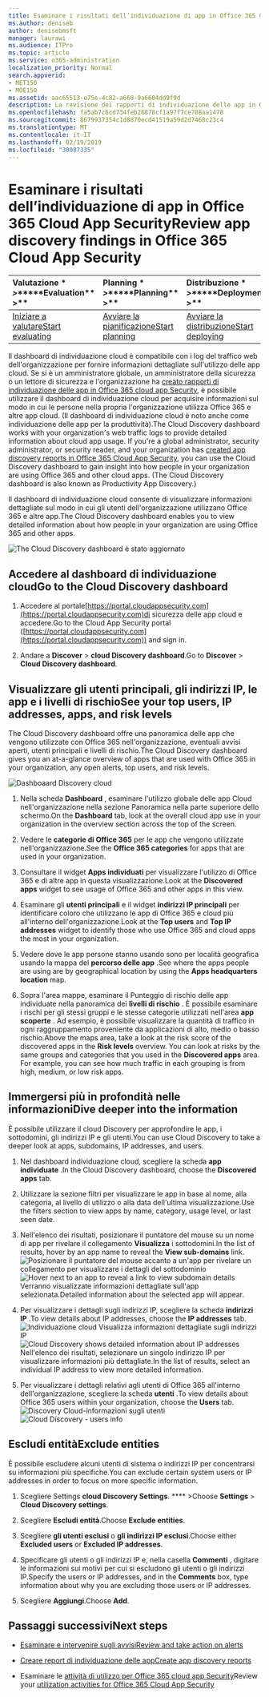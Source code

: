 ```yaml
---
title: Esaminare i risultati dell’individuazione di app in Office 365 Cloud App Security
ms.author: deniseb
author: denisebmsft
manager: laurawi
ms.audience: ITPro
ms.topic: article
ms.service: o365-administration
localization_priority: Normal
search.appverid:
- MET150
- MOE150
ms.assetid: aac65513-e75e-4c82-a668-9a6604dd9f9d
description: La revisione dei rapporti di individuazione delle app in Office 365 cloud app Security consente di ottenere ulteriori informazioni sul modo in cui gli utenti dell'organizzazione utilizzano le app cloud. Dopo aver creato i report di individuazione delle app utilizzando i file di log dai firewall e dai proxy, esaminare i risultati nel dashboard di individuazione delle app.
ms.openlocfilehash: fa5ab7c6cd734feb26878cf1a97f7ce708aa1478
ms.sourcegitcommit: 8679937354c1d8870ecd41519a59d2d7468c23c4
ms.translationtype: MT
ms.contentlocale: it-IT
ms.lasthandoff: 02/19/2019
ms.locfileid: "30087335"
---
```

# <a name="review-app-discovery-findings-in-office-365-cloud-app-security"></a><span data-ttu-id="f8dc5-104">Esaminare i risultati dell’individuazione di app in Office 365 Cloud App Security</span><span class="sxs-lookup"><span data-stu-id="f8dc5-104">Review app discovery findings in Office 365 Cloud App Security</span></span>
  
|<span data-ttu-id="f8dc5-105">Valutazione \* *\>*\*</span><span class="sxs-lookup"><span data-stu-id="f8dc5-105">\*\*\*\*Evaluation\*\* \>\*\*</span></span>|<span data-ttu-id="f8dc5-106">Planning \* *\>*\*</span><span class="sxs-lookup"><span data-stu-id="f8dc5-106">\*\*\*\*Planning\*\* \>\*\*</span></span>|<span data-ttu-id="f8dc5-107">Distribuzione \* *\>*\*</span><span class="sxs-lookup"><span data-stu-id="f8dc5-107">\*\*\*\*Deployment\*\* \>\*\*</span></span>|<span data-ttu-id="f8dc5-108">Utilizzo \* \* \* \*</span><span class="sxs-lookup"><span data-stu-id="f8dc5-108">\*\*\*\*Utilization\*\*\*\*</span></span>|
|:-----|:-----|:-----|:-----|
|[<span data-ttu-id="f8dc5-109">Iniziare a valutare</span><span class="sxs-lookup"><span data-stu-id="f8dc5-109">Start evaluating</span></span>](office-365-cas-overview.md) <br/> |[<span data-ttu-id="f8dc5-110">Avviare la pianificazione</span><span class="sxs-lookup"><span data-stu-id="f8dc5-110">Start planning</span></span>](get-ready-for-office-365-cas.md) <br/> |[<span data-ttu-id="f8dc5-111">Avviare la distribuzione</span><span class="sxs-lookup"><span data-stu-id="f8dc5-111">Start deploying</span></span>](turn-on-office-365-cas.md) <br/> |<span data-ttu-id="f8dc5-112">Sei qui!</span><span class="sxs-lookup"><span data-stu-id="f8dc5-112">You are here!</span></span>  <br/> [<span data-ttu-id="f8dc5-113">Passaggi successivi</span><span class="sxs-lookup"><span data-stu-id="f8dc5-113">Next steps</span></span>](#next-steps) <br/> |
   
<span data-ttu-id="f8dc5-p102">Il dashboard di individuazione cloud è compatibile con i log del traffico web dell'organizzazione per fornire informazioni dettagliate sull'utilizzo delle app cloud. Se si è un amministratore globale, un amministratore della sicurezza o un lettore di sicurezza e l'organizzazione ha [creato rapporti di individuazione delle app in Office 365 cloud app Security](create-app-discovery-reports-in-ocas.md), è possibile utilizzare il dashboard di individuazione cloud per acquisire informazioni sul modo in cui le persone nella propria l'organizzazione utilizza Office 365 e altre app cloud. (Il dashboard di individuazione cloud è noto anche come individuazione delle app per la produttività).</span><span class="sxs-lookup"><span data-stu-id="f8dc5-p102">The Cloud Discovery dashboard works with your organization's web traffic logs to provide detailed information about cloud app usage. If you're a global administrator, security administrator, or security reader, and your organization has [created app discovery reports in Office 365 Cloud App Security](create-app-discovery-reports-in-ocas.md), you can use the Cloud Discovery dashboard to gain insight into how people in your organization are using Office 365 and other cloud apps. (The Cloud Discovery dashboard is also known as Productivity App Discovery.)</span></span>
  
 <span data-ttu-id="f8dc5-117">Il dashboard di individuazione cloud consente di visualizzare informazioni dettagliate sul modo in cui gli utenti dell'organizzazione utilizzano Office 365 e altre app.</span><span class="sxs-lookup"><span data-stu-id="f8dc5-117">The Cloud Discovery dashboard enables you to view detailed information about how people in your organization are using Office 365 and other apps.</span></span> 
  
![The Cloud Discovery dashboard è stato aggiornato](media/12712681-c0b3-4cb3-b7fd-2cf2ad4e825f.png)
     
## <a name="go-to-the-cloud-discovery-dashboard"></a><span data-ttu-id="f8dc5-119">Accedere al dashboard di individuazione cloud</span><span class="sxs-lookup"><span data-stu-id="f8dc5-119">Go to the Cloud Discovery dashboard</span></span>

1. <span data-ttu-id="f8dc5-120">Accedere al portale[https://portal.cloudappsecurity.com](https://portal.cloudappsecurity.com)di sicurezza delle app cloud e accedere.</span><span class="sxs-lookup"><span data-stu-id="f8dc5-120">Go to the Cloud App Security portal ([https://portal.cloudappsecurity.com](https://portal.cloudappsecurity.com)) and sign in.</span></span>
    
2. <span data-ttu-id="f8dc5-121">Andare a **Discover** \> **cloud Discovery dashboard**.</span><span class="sxs-lookup"><span data-stu-id="f8dc5-121">Go to **Discover** \> **Cloud Discovery dashboard**.</span></span>
    
## <a name="see-your-top-users-ip-addresses-apps-and-risk-levels"></a><span data-ttu-id="f8dc5-122">Visualizzare gli utenti principali, gli indirizzi IP, le app e i livelli di rischio</span><span class="sxs-lookup"><span data-stu-id="f8dc5-122">See your top users, IP addresses, apps, and risk levels</span></span>

<span data-ttu-id="f8dc5-123">The Cloud Discovery dashboard offre una panoramica delle app che vengono utilizzate con Office 365 nell'organizzazione, eventuali avvisi aperti, utenti principali e livelli di rischio.</span><span class="sxs-lookup"><span data-stu-id="f8dc5-123">The Cloud Discovery dashboard gives you an at-a-glance overview of apps that are used with Office 365 in your organization, any open alerts, top users, and risk levels.</span></span>
  
![Dashboaard Discovery cloud](media/06696946-fbdf-4781-b5b8-2ac074fcb2a1.png)
  
1. <span data-ttu-id="f8dc5-125">Nella scheda **Dashboard** , esaminare l'utilizzo globale delle app Cloud nell'organizzazione nella sezione Panoramica nella parte superiore dello schermo.</span><span class="sxs-lookup"><span data-stu-id="f8dc5-125">On the **Dashboard** tab, look at the overall cloud app use in your organization in the overview section across the top of the screen.</span></span> 
    
2. <span data-ttu-id="f8dc5-126">Vedere le **categorie di Office 365** per le app che vengono utilizzate nell'organizzazione.</span><span class="sxs-lookup"><span data-stu-id="f8dc5-126">See the **Office 365 categories** for apps that are used in your organization.</span></span> 
    
3. <span data-ttu-id="f8dc5-127">Consultare il widget **Apps individuati** per visualizzare l'utilizzo di Office 365 e di altre app in questa visualizzazione.</span><span class="sxs-lookup"><span data-stu-id="f8dc5-127">Look at the **Discovered apps** widget to see usage of Office 365 and other apps in this view.</span></span> 
    
4. <span data-ttu-id="f8dc5-128">Esaminare gli **utenti principali** e il widget **indirizzi IP principali** per identificare coloro che utilizzano le app di Office 365 e cloud più all'interno dell'organizzazione.</span><span class="sxs-lookup"><span data-stu-id="f8dc5-128">Look at the **Top users** and **Top IP addresses** widget to identify those who use Office 365 and cloud apps the most in your organization.</span></span> 
    
5. <span data-ttu-id="f8dc5-129">Vedere dove le app persone stanno usando sono per località geografica usando la mappa del **percorso delle app** .</span><span class="sxs-lookup"><span data-stu-id="f8dc5-129">See where the apps people are using are by geographical location by using the **Apps headquarters location** map.</span></span> 
    
6. <span data-ttu-id="f8dc5-p103">Sopra l'area mappe, esaminare il Punteggio di rischio delle app individuate nella panoramica dei **livelli di rischio** . È possibile esaminare i rischi per gli stessi gruppi e le stesse categorie utilizzati nell'area **app scoperte** . Ad esempio, è possibile visualizzare la quantità di traffico in ogni raggruppamento proveniente da applicazioni di alto, medio o basso rischio.</span><span class="sxs-lookup"><span data-stu-id="f8dc5-p103">Above the maps area, take a look at the risk score of the discovered apps in the **Risk levels** overview. You can look at risks by the same groups and categories that you used in the **Discovered apps** area. For example, you can see how much traffic in each grouping is from high, medium, or low risk apps.</span></span> 
    
## <a name="dive-deeper-into-the-information"></a><span data-ttu-id="f8dc5-133">Immergersi più in profondità nelle informazioni</span><span class="sxs-lookup"><span data-stu-id="f8dc5-133">Dive deeper into the information</span></span>

<span data-ttu-id="f8dc5-134">È possibile utilizzare il cloud Discovery per approfondire le app, i sottodomini, gli indirizzi IP e gli utenti.</span><span class="sxs-lookup"><span data-stu-id="f8dc5-134">You can use Cloud Discovery to take a deeper look at apps, subdomains, IP addresses, and users.</span></span>
  
1. <span data-ttu-id="f8dc5-135">Nel dashboard individuazione cloud, scegliere la scheda **app individuate** .</span><span class="sxs-lookup"><span data-stu-id="f8dc5-135">In the Cloud Discovery dashboard, choose the **Discovered apps** tab.</span></span> 
    
2. <span data-ttu-id="f8dc5-136">Utilizzare la sezione filtri per visualizzare le app in base al nome, alla categoria, al livello di utilizzo o alla data dell'ultima visualizzazione.</span><span class="sxs-lookup"><span data-stu-id="f8dc5-136">Use the filters section to view apps by name, category, usage level, or last seen date.</span></span>
    
3. <span data-ttu-id="f8dc5-137">Nell'elenco dei risultati, posizionare il puntatore del mouse su un nome di app per rivelare il collegamento **Visualizza** i sottodomini.</span><span class="sxs-lookup"><span data-stu-id="f8dc5-137">In the list of results, hover by an app name to reveal the **View sub-domains** link.</span></span><br/> <span data-ttu-id="f8dc5-138">![Posizionare il puntatore del mouse accanto a un'app per rivelare un collegamento per visualizzare i dettagli del sottodominio](media/4a212215-8a2c-46fd-9ef9-89e4064658a6.png)</span><span class="sxs-lookup"><span data-stu-id="f8dc5-138">![Hover next to an app to reveal a link to view subdomain details](media/4a212215-8a2c-46fd-9ef9-89e4064658a6.png)</span></span><br/><span data-ttu-id="f8dc5-139">Verranno visualizzate informazioni dettagliate sull'app selezionata.</span><span class="sxs-lookup"><span data-stu-id="f8dc5-139">Detailed information about the selected app will appear.</span></span>
    
4. <span data-ttu-id="f8dc5-140">Per visualizzare i dettagli sugli indirizzi IP, scegliere la scheda **indirizzi IP** .</span><span class="sxs-lookup"><span data-stu-id="f8dc5-140">To view details about IP addresses, choose the **IP addresses** tab.</span></span><br/><span data-ttu-id="f8dc5-141">![Individuazione cloud Visualizza informazioni dettagliate sugli indirizzi IP](media/0c742bf6-da9e-4d22-8656-a27a5007d5d5.png)</span><span class="sxs-lookup"><span data-stu-id="f8dc5-141">![Cloud Discovery shows detailed information about IP addresses](media/0c742bf6-da9e-4d22-8656-a27a5007d5d5.png)</span></span><br/><span data-ttu-id="f8dc5-142">Nell'elenco dei risultati, selezionare un singolo indirizzo IP per visualizzare informazioni più dettagliate.</span><span class="sxs-lookup"><span data-stu-id="f8dc5-142">In the list of results, select an individual IP address to view more detailed information.</span></span>
    
5. <span data-ttu-id="f8dc5-143">Per visualizzare i dettagli relativi agli utenti di Office 365 all'interno dell'organizzazione, scegliere la scheda **utenti** .</span><span class="sxs-lookup"><span data-stu-id="f8dc5-143">To view details about Office 365 users within your organization, choose the **Users** tab.</span></span><br/><span data-ttu-id="f8dc5-144">![Discovery Cloud-informazioni sugli utenti](media/2d9c2d85-01e6-4057-8020-d9a68f26bbac.png)</span><span class="sxs-lookup"><span data-stu-id="f8dc5-144">![Cloud Discovery - users info](media/2d9c2d85-01e6-4057-8020-d9a68f26bbac.png)</span></span>
  
## <a name="exclude-entities"></a><span data-ttu-id="f8dc5-145">Escludi entità</span><span class="sxs-lookup"><span data-stu-id="f8dc5-145">Exclude entities</span></span>

<span data-ttu-id="f8dc5-146">È possibile escludere alcuni utenti di sistema o indirizzi IP per concentrarsi su informazioni più specifiche.</span><span class="sxs-lookup"><span data-stu-id="f8dc5-146">You can exclude certain system users or IP addresses in order to focus on more specific information.</span></span>
  
1. <span data-ttu-id="f8dc5-147">Scegliere Settings **cloud Discovery Settings**. \*\*\*\* \></span><span class="sxs-lookup"><span data-stu-id="f8dc5-147">Choose **Settings** \> **Cloud Discovery settings**.</span></span>
    
2. <span data-ttu-id="f8dc5-148">Scegliere **Escludi entità**.</span><span class="sxs-lookup"><span data-stu-id="f8dc5-148">Choose **Exclude entities**.</span></span>
    
3. <span data-ttu-id="f8dc5-149">Scegliere **gli utenti esclusi** o **gli indirizzi IP esclusi**.</span><span class="sxs-lookup"><span data-stu-id="f8dc5-149">Choose either **Excluded users** or **Excluded IP addresses**.</span></span>
    
4. <span data-ttu-id="f8dc5-150">Specificare gli utenti o gli indirizzi IP e, nella casella **Commenti** , digitare le informazioni sui motivi per cui si escludono gli utenti o gli indirizzi IP.</span><span class="sxs-lookup"><span data-stu-id="f8dc5-150">Specify the users or IP addresses, and in the **Comments** box, type information about why you are excluding those users or IP addresses.</span></span> 
    
5. <span data-ttu-id="f8dc5-151">Scegliere **Aggiungi**.</span><span class="sxs-lookup"><span data-stu-id="f8dc5-151">Choose **Add**.</span></span>
    
## <a name="next-steps"></a><span data-ttu-id="f8dc5-152">Passaggi successivi</span><span class="sxs-lookup"><span data-stu-id="f8dc5-152">Next steps</span></span>

- [<span data-ttu-id="f8dc5-153">Esaminare e intervenire sugli avvisi</span><span class="sxs-lookup"><span data-stu-id="f8dc5-153">Review and take action on alerts</span></span>](review-office-365-cas-alerts.md)
    
- [<span data-ttu-id="f8dc5-154">Creare report di individuazione delle app</span><span class="sxs-lookup"><span data-stu-id="f8dc5-154">Create app discovery reports</span></span>](create-app-discovery-reports-in-ocas.md)
    
- <span data-ttu-id="f8dc5-155">Esaminare le [attività di utilizzo per Office 365 cloud app Security](utilization-activities-for-ocas.md)</span><span class="sxs-lookup"><span data-stu-id="f8dc5-155">Review your [utilization activities for Office 365 Cloud App Security](utilization-activities-for-ocas.md)</span></span>
    

